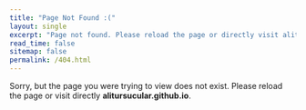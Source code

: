 ```yaml
---
title: "Page Not Found :("
layout: single
excerpt: "Page not found. Please reload the page or directly visit alitursucular.github.io."
read_time: false
sitemap: false
permalink: /404.html
---
```


Sorry, but the page you were trying to view does not exist. Please reload the page or visit directly **alitursucular.github.io**.
